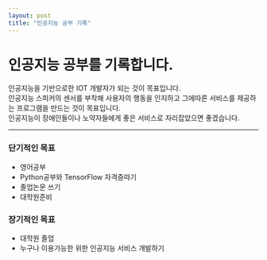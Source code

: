 ```yaml
---
layout: post
title: "인공지능 공부 기록"
---
```


# 인공지능 공부를 기록합니다.
인공지능을 기반으로한 IOT 개발자가 되는 것이 목표입니다.<br>
인공지능 스피커의 센서를 부착해 사용자의 행동을 인지하고 그에따른 서비스를 제공하는 프로그램을 만드는 것이 목표입니다.<br>
인공지능이 장애인들이나 노약자들에게 좋은 서비스로 자리잡았으면 좋겠습니다.<br>

***
### 단기적인 목표
  - 영어공부
  - Python공부와 TensorFlow 자격증따기
  - 졸업논문 쓰기
  - 대학원준비
### 장기적인 목표
  - 대학원 졸업
  - 누구나 이용가능한 위한 인공지능 서비스 개발하기
